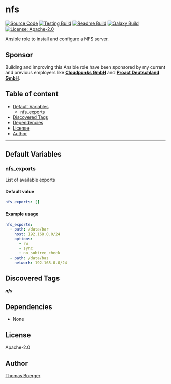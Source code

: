 # nfs

[![Source Code](https://img.shields.io/badge/github-source%20code-blue?logo=github&logoColor=white)](https://github.com/rolehippie/nfs) [![Testing Build](https://github.com/rolehippie/nfs/workflows/testing/badge.svg)](https://github.com/rolehippie/nfs/actions?query=workflow%3Atesting) [![Readme Build](https://github.com/rolehippie/nfs/workflows/readme/badge.svg)](https://github.com/rolehippie/nfs/actions?query=workflow%3Areadme) [![Galaxy Build](https://github.com/rolehippie/nfs/workflows/galaxy/badge.svg)](https://github.com/rolehippie/nfs/actions?query=workflow%3Agalaxy) [![License: Apache-2.0](https://img.shields.io/github/license/rolehippie/nfs)](https://github.com/rolehippie/nfs/blob/master/LICENSE)

Ansible role to install and configure a NFS server.

## Sponsor

Building and improving this Ansible role have been sponsored by my current and previous employers like **[Cloudpunks GmbH](https://cloudpunks.de)** and **[Proact Deutschland GmbH](https://www.proact.eu)**.

## Table of content

- [Default Variables](#default-variables)
  - [nfs_exports](#nfs_exports)
- [Discovered Tags](#discovered-tags)
- [Dependencies](#dependencies)
- [License](#license)
- [Author](#author)

---

## Default Variables

### nfs_exports

List of available exports

#### Default value

```YAML
nfs_exports: []
```

#### Example usage

```YAML
nfs_exports:
  - path: /data/bar
    host: 192.168.0.0/24
    options:
      - rw
      - sync
      - no_subtree_check
  - path: /data/baz
    network: 192.168.0.0/24
```

## Discovered Tags

**_nfs_**


## Dependencies

- None

## License

Apache-2.0

## Author

[Thomas Boerger](https://github.com/tboerger)
